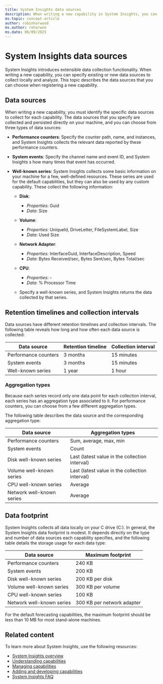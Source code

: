 ```yaml
---
title: System Insights data sources
description: When writing a new capability in System Insights, you can specify existing or new data sources to collect locally and analyze. This topic describes the data sources that you can choose when registering a new capability.
ms.topic: concept-article
author: robinharwood
ms.author: roharwoo
ms.date: 06/09/2025
---
```


# System Insights data sources

System Insights introduces extensible data collection functionality. When writing a new capability, you can specify existing or new data sources to collect locally and analyze. This topic describes the data sources that you can choose when registering a new capability.

## Data sources

When writing a new capability, you must identify the specific data sources to collect for each capability. The data sources that you specify are collected and persisted directly on your machine, and you can choose from three types of data sources:

- **Performance counters**: Specify the counter path, name, and instances, and System Insights collects the relevant data reported by these performance counters.

- **System events**: Specify the channel name and event ID, and System Insights s how many times that event has occurred.

- **Well-known series**: System Insights collects some basic information on your machine for a few, well-defined resources. These series are used for the default capabilities, but they can also be used by any custom capability. These collect the following information:

  - **Disk**:
    - *Properties*: Guid
    - *Data*: Size
  - **Volume**:
    - *Properties*: UniqueId, DriveLetter, FileSystemLabel, Size
    - *Data*: Used Size
  - **Network Adapter**:
    - *Properties*: InterfaceGuid, InterfaceDescription, Speed
    - *Data*: Bytes Received/sec, Bytes Sent/sec, Bytes Total/sec
  - **CPU**:
    - *Properties*: -
    - *Data*: % Processor Time

  - Specify a well-known series, and System Insights returns the data collected by that series.

## Retention timelines and collection intervals

Data sources have different retention timelines and collection intervals. The following table reveals how long and how often each data source is collected:

| Data source | Retention timeline | Collection interval |
| --------------- | --------------- | ----------- |
| Performance counters | 3 months | 15 minutes |
| System events | 3 months | 15 minutes |
| Well-known series | 1 year | 1 hour |

### Aggregation types

Because each series record only one data point for each collection interval, each series has an aggregation type associated to it. For performance counters, you can choose from a few different aggregation types.

The following table describes the data source and the corresponding aggregation type:

| Data source | Aggregation types |
| --------------- | --------------- |
| Performance counters | Sum, average, max, min |
| System events | Count |
| Disk well-known series | Last (latest value in the collection interval) |
| Volume well-known series | Last (latest value in the collection interval) |
| CPU well-known series | Average |
| Network well-known series | Average |

## Data footprint

System Insights collects all data locally on your C drive (C:). In general, the System Insights data footprint is modest. It depends directly on the type and number of data sources each capability specifies, and the following table details the storage usage for each data type:

| Data source | Maximum footprint |
| --------------- | --------------- |
| Performance counters | 240 KB |
| System events | 200 KB |
| Disk well-known series | 200 KB per disk |
| Volume well-known series | 300 KB per volume |
| CPU well-known series | 100 KB |
| Network well-known series | 300 KB per network adapter |

For the default forecasting capabilities, the maximum footprint should be less than 10 MB for most stand-alone machines.

## Related content

To learn more about System Insights, use the following resources:

- [System Insights overview](overview.md)
- [Understanding capabilities](understanding-capabilities.md)
- [Managing capabilities](managing-capabilities.md)
- [Adding and developing capabilities](adding-and-developing-capabilities.md)
- [System Insights FAQ](faq.md)
